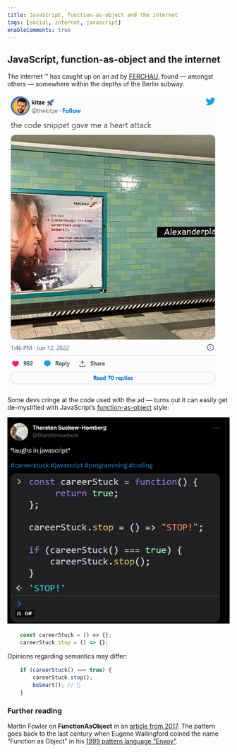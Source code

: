 ```yaml
---
title: JavaScript, function-as-object and the internet
tags: [social, internet, javascript]
enableComments: true
---
```


## JavaScript, function-as-object and the internet

The internet ™️ has caught up on an ad by [FERCHAU](https://www.linkedin.com/company/ferchau/), found — amongst others — somewhere within the depths of the Berlin subway.
<!--truncate-->
[![](./img/kitze-twitter.png)](https://twitter.com/thekitze/status/1535951647477846016)


Some devs cringe at the code used with the ad — turns out it can easily get de-mystified with JavaScript’s [function-as-object](http://www.cs.uni.edu/~wallingf/patterns/envoy.pdf) style:

[![](./img/twitter-thorstensuckow.png)](https://twitter.com/thorstensuckow/status/1536479447234248708)

```javascript
    const careerStuck = () => {};
    careerStuck.stop = () => {};
```

Opinions regarding semantics may differ:


```javascript
    if (careerStuck() === true) {
        careerStuck.stop();
        beSmart(); // 👀
    }
```

### Further reading

Martin Fowler on **FunctionAsObject** in an [article from 2017](https://martinfowler.com/bliki/FunctionAsObject.html). The pattern goes back to the last century when Eugene Wallingford coined the name “Function as Object” in his [1999 pattern language “Envoy”](http://www.cs.uni.edu/~wallingf/patterns/envoy.pdf).

